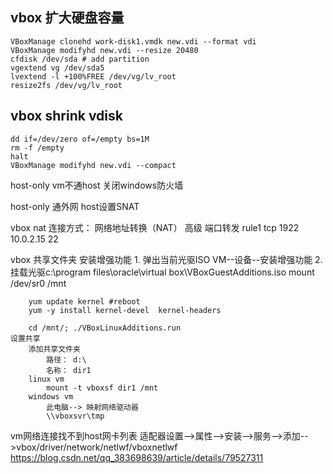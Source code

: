 
## vbox 扩大硬盘容量
```
VBoxManage clonehd work-disk1.vmdk new.vdi --format vdi
VBoxManage modifyhd new.vdi --resize 20480
cfdisk /dev/sda # add partition
vgextend vg /dev/sda5
lvextend -l +100%FREE /dev/vg/lv_root
resize2fs /dev/vg/lv_root
```

## vbox shrink vdisk
```
dd if=/dev/zero of=/empty bs=1M
rm -f /empty
halt
VBoxManage modifyhd new.vdi --compact
```


host-only vm不通host
    关闭windows防火墙

host-only 通外网
    host设置SNAT

vbox nat
    连接方式： 网络地址转换（NAT）
    高级
        端口转发
            rule1 tcp <blank> 1922 10.0.2.15 22

vbox 共享文件夹
    安装增强功能
        1.  弹出当前光驱ISO
            VM--设备--安装增强功能
        2. 挂载光驱c:\program files\oracle\virtual box\VBoxGuestAdditions.iso
            mount /dev/sr0 /mnt

        
        yum update kernel #reboot
        yum -y install kernel-devel  kernel-headers

        cd /mnt/; ./VBoxLinuxAdditions.run
    设置共享
        添加共享文件夹
            路径： d:\
            名称： dir1
        linux vm
            mount -t vboxsf dir1 /mnt
        windows vm
            此电脑--> 映射网络驱动器
            \\vboxsvr\tmp

vm网络连接找不到host网卡列表
    适配器设置-->属性-->安装-->服务-->添加-->vbox/driver/network/netlwf/vboxnetlwf
    https://blog.csdn.net/qq_383698639/article/details/79527311
